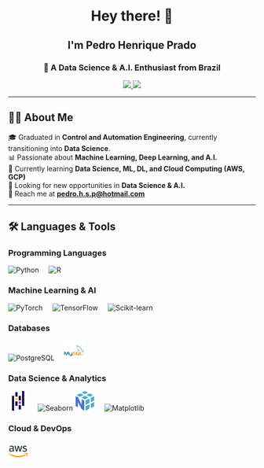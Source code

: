 <h1 align="center">Hey there! 👋</h1>
<h2 align="center">I'm Pedro Henrique Prado</h2>
<h3 align="center">🚀 A Data Science & A.I. Enthusiast from Brazil</h3>

<p align="center">
  <a href="https://www.linkedin.com/in/pedro-prado-34369a1b5" target="_blank">
    <img src="https://img.shields.io/badge/LinkedIn-0077B5?style=for-the-badge&logo=linkedin&logoColor=white"/>
  </a>
  <a href="https://github.com/Dev-PPrado/Dev-PPrado" target="_blank">
    <img src="https://img.shields.io/badge/GitHub-181717?style=for-the-badge&logo=github&logoColor=white"/>
  </a>
</p>

---

## 🧑‍💻 **About Me**
🎓 Graduated in **Control and Automation Engineering**, currently transitioning into **Data Science**.  
📊 Passionate about **Machine Learning, Deep Learning, and A.I.**  
🌱 Currently learning **Data Science, ML, DL, and Cloud Computing (AWS, GCP)**  
🚀 Looking for new opportunities in **Data Science & A.I.**  
📩 Reach me at **pedro.h.s.p@hotmail.com**  

---

## 🛠 **Languages & Tools**
###  **Programming Languages**
<div align="left">
  <img src="https://cdn.jsdelivr.net/gh/devicons/devicon/icons/python/python-original.svg" height="40" alt="Python"/>
  <img width="12"/>
  <img src="https://cdn.jsdelivr.net/gh/devicons/devicon/icons/r/r-original.svg" height="40" alt="R"/>
</div>

###  **Machine Learning & AI**
<div align="left">
  <img src="https://www.vectorlogo.zone/logos/pytorch/pytorch-icon.svg" height="40" alt="PyTorch"/>
  <img width="12"/>
  <img src="https://www.vectorlogo.zone/logos/tensorflow/tensorflow-icon.svg" height="40" alt="TensorFlow"/>
  <img width="12"/>
  <img src="https://upload.wikimedia.org/wikipedia/commons/0/05/Scikit_learn_logo_small.svg" height="40" alt="Scikit-learn"/>
</div>

###  **Databases**
<div align="left">
  <img src="https://cdn.jsdelivr.net/gh/devicons/devicon/icons/postgresql/postgresql-original.svg" height="40" alt="PostgreSQL"/>
  <img width="12"/>
  <img src="https://raw.githubusercontent.com/devicons/devicon/master/icons/mysql/mysql-original-wordmark.svg" height="40" alt="MySQL"/>
</div>

###  **Data Science & Analytics**
<div align="left">
  <img src="https://raw.githubusercontent.com/devicons/devicon/2ae2a900d2f041da66e950e4d48052658d850630/icons/pandas/pandas-original.svg" height="40" alt="Pandas"/>
  <img width="12"/>
  <img src="https://seaborn.pydata.org/_images/logo-mark-lightbg.svg" height="40" alt="Seaborn"/>
  <img src="https://raw.githubusercontent.com/devicons/devicon/master/icons/numpy/numpy-original.svg" height="40" alt="NumPy"/>
  <img width="12"/>
  <img src="https://upload.wikimedia.org/wikipedia/commons/8/84/Matplotlib_icon.svg" height="40" alt="Matplotlib"/>
  <img width="12"/>
  </div>

###  **Cloud & DevOps**
<div align="left">
  <img src="https://raw.githubusercontent.com/devicons/devicon/master/icons/amazonwebservices/amazonwebservices-original-wordmark.svg" height="40" alt="AWS"/>
</div>




